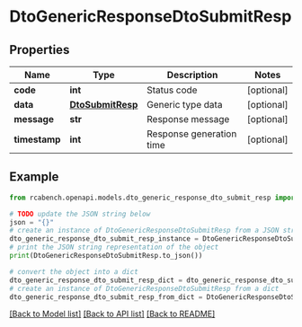 # DtoGenericResponseDtoSubmitResp


## Properties

Name | Type | Description | Notes
------------ | ------------- | ------------- | -------------
**code** | **int** | Status code | [optional] 
**data** | [**DtoSubmitResp**](DtoSubmitResp.md) | Generic type data | [optional] 
**message** | **str** | Response message | [optional] 
**timestamp** | **int** | Response generation time | [optional] 

## Example

```python
from rcabench.openapi.models.dto_generic_response_dto_submit_resp import DtoGenericResponseDtoSubmitResp

# TODO update the JSON string below
json = "{}"
# create an instance of DtoGenericResponseDtoSubmitResp from a JSON string
dto_generic_response_dto_submit_resp_instance = DtoGenericResponseDtoSubmitResp.from_json(json)
# print the JSON string representation of the object
print(DtoGenericResponseDtoSubmitResp.to_json())

# convert the object into a dict
dto_generic_response_dto_submit_resp_dict = dto_generic_response_dto_submit_resp_instance.to_dict()
# create an instance of DtoGenericResponseDtoSubmitResp from a dict
dto_generic_response_dto_submit_resp_from_dict = DtoGenericResponseDtoSubmitResp.from_dict(dto_generic_response_dto_submit_resp_dict)
```
[[Back to Model list]](../README.md#documentation-for-models) [[Back to API list]](../README.md#documentation-for-api-endpoints) [[Back to README]](../README.md)



